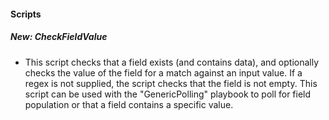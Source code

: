 
#### Scripts
##### New: CheckFieldValue
- This script checks that a field exists (and contains data), and optionally checks the value of the field for a match against an input value. If a regex is not supplied, the script checks that the field is not empty. This script can be used with the "GenericPolling" playbook to poll for field population or that a field contains a specific value.
